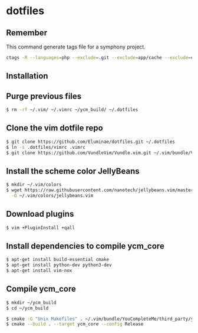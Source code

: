 # dotfiles

Remember
------------

This command generate tags file for a symphony project.

``` sh
ctags -R --languages=php --exclude=.git --exclude=app/cache --exclude=composer.phar --exclude='*Test.php' .
```

Installation
------------

Purge previous files
--------------------

``` sh
$ rm -rf ~/.vim/ ~/.vimrc ~/ycm_build/ ~/.dotfiles
```

Clone the vim dotfile repo
--------------------------

``` sh
$ git clone https://github.com/Eluminae/dotfiles.git ~/.dotfiles
$ ln -s .dotfiles/vimrc .vimrc
$ git clone https://github.com/VundleVim/Vundle.vim.git ~/.vim/bundle/Vundle.vim
```

Install the scheme color JellyBeans
-----------------------------------

``` sh
$ mkdir ~/.vim/colors
$ wget https://raw.githubusercontent.com/nanotech/jellybeans.vim/master/colors/jellybeans.vim \
  -O ~/.vim/colors/jellybeans.vim
```

Download plugins
----------------
``` sh
$ vim +PluginInstall +qall
```

Install dependencies to compile ycm_core
----------------------------------------

``` sh
$ apt-get install build-essential cmake
$ apt-get install python-dev python3-dev
$ apt-get install vim-nox
```

Compile ycm_core
----------------

``` sh
$ mkdir ~/ycm_build
$ cd ~/ycm_build

$ cmake -G "Unix Makefiles" . ~/.vim/bundle/YouCompleteMe/third_party/ycmd/cpp
$ cmake --build . --target ycm_core --config Release
```
